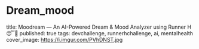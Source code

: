 # Dream_mood
title: Moodream — An AI-Powered Dream &amp; Mood Analyzer using Runner H 😴🌙 published: true tags: devchallenge, runnerhchallenge, ai, mentalhealth cover_image: https://i.imgur.com/PVhDNST.jpg
